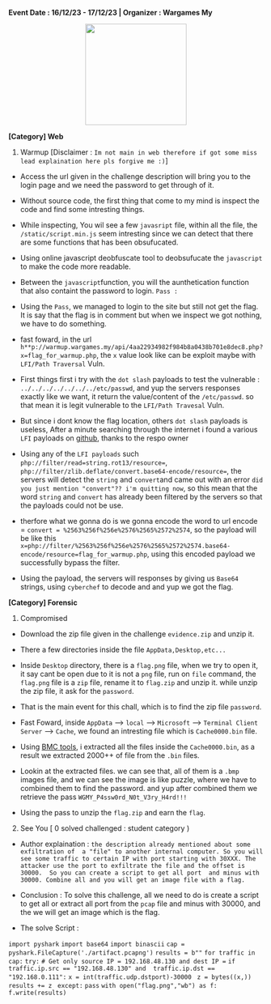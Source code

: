 **Event Date : 16/12/23 - 17/12/23 | Organizer : Wargames My**



<p align="center">
  <img src="https://github.com/01bst/Ctfwriteup/assets/103404282/f6b45fc3-2fdc-482c-aa0e-3937b08acbcc" width="200">
</p>




**[Category] Web**

1. Warmup [Disclaimer : `Im not main in web therefore if got some miss lead explaination here pls forgive me :)`]

- Access the url given in the challenge description will bring you to the login page and we need the password to get through of it.

- Without source code, the first thing that come to my mind is inspect the code and find some intresting things. 

- While inspecting, You wil see a few  `javasript` file, within all the file, the `/static/script.min.js` seem intresting since we can detect that there are some functions that has been obsufucated.

- Using online javascript deobfuscate tool to deobsufucate the `javascript`  to make the code more readable. 

- Between the `javascript`function, you will the aunthetication function that also containt the password to login. `Pass : `

- Using the `Pass`, we managed to login to the site but still not get the flag. It is say that the flag is in comment but when we inspect we got nothing, we have to do something. 

- fast foward, in the url `h**p://warmup.wargames.my/api/4aa22934982f984b8a0438b701e8dec8.php?x=flag_for_warmup.php`, the `x` value look like can be exploit maybe with `LFI/Path Traversal` Vuln.

- First things first i try with the `dot slash` payloads to test the vulnerable : `../../../../../../../etc/passwd`, and yup the servers responses exactly like we want, it return the value/content of the `/etc/passwd`. so that mean it is legit vulnerable to the `LFI/Path Travesal` Vuln.

- But since i dont know the flag location, others `dot slash` payloads is useless, After a minute searching through the internet i found a various `LFI` payloads on [github](https://github.com/swisskyrepo/PayloadsAllTheThings/blob/master/File%20Inclusion/README.md#lfi--rfi-using-wrappers), thanks to the respo owner

- Using any of the `LFI payloads` such `php://filter/read=string.rot13/resource=`, `php://filter/zlib.deflate/convert.base64-encode/resource=`, the servers will detect the `string` and `convert`and came out with an error `did you just mention "convert"?? i'm quitting now`, so this mean that the word `string` and `convert` has already been filtered  by the servers so that the payloads could not be use.

- therfore what we gonna do is we gonna encode the word to url encode = `convert = %2563%256f%256e%2576%2565%2572%2574`, so the payload will be like this `x=php://filter/%2563%256f%256e%2576%2565%2572%2574.base64-encode/resource=flag_for_warmup.php`, using this encoded payload we successfully bypass the filter.

- Using the payload, the servers will responses by giving us `Base64` strings, using `cyberchef` to decode and and yup we got the flag.

**[Category] Forensic**

1. Compromised

- Download the zip file given in the challenge `evidence.zip` and unzip it.

- There a few directories inside the file `AppData,Desktop,etc...`

- Inside `Desktop` directory, there is a `flag.png` file, when we try to open it, it say cant be open due to it is not a `png` file, run on `file` command, the `flag.png` file is a `zip` file, rename it to `flag.zip` and unzip it. while unzip the zip file, it ask for the `password`.

- That is the main event for this chall, which is to find the zip file `password`.

- Fast Foward, inside `AppData` --> `local` --> `Microsoft` --> `Terminal Client Server` --> `Cache`, we found an intresting file which is `Cache0000.bin` file.

- Using [BMC tools](https://github.com/ANSSI-FR/bmc-tools), i extracted all the files inside the `Cache0000.bin`, as a result we extracted 2000++ of file from the `.bin` files.

- Lookin at the extracted files. we can see that, all of them is a `.bmp` images file, and we can see the image is like puzzle, where we have to combined them to find the password. and yup after combined them we retrieve the pass `WGMY_P4ssw0rd_N0t_V3ry_H4rd!!!`

- Using the pass to unzip the `flag.zip` and earn the `flag`.


2. See You [ 0 solved challenged : student category )

- Author explaination : `the description already mentioned about some exfiltration of  a "file" to another internal computer. So you will see some traffic to certain IP with port starting with 30XXX. The attacker use the port to exfiltrate the file and the offset is 30000.  So you can create a script to get all port  and minus with 30000. Combine all and you will get an image file with a flag.`

- Conclusion : To solve this challenge, all we need to do is create a script to get all or extract all port from the `pcap` file and minus with 30000, and the we will get an image which is the flag.

- The solve Script :

 `import pyshark`
 `import base64`
 `import binascii`
 `cap = pyshark.FileCapture('./artifact.pcapng')`
 `results = b""`
 `for traffic in cap:`
    `try:`
       ` # Get only source IP = 192.168.48.130 and dest IP = `
        `if traffic.ip.src == "192.168.48.130" and  traffic.ip.dst == "192.168.0.111":`
            `x = int(traffic.udp.dstport)-30000`
           ` z = bytes((x,))`
          `  results += z`
   ` except:`
        `pass`
   `with open("flag.png","wb") as f:
    f.write(results)`






